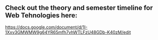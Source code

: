 ## Check out the theory and semester timeline for Web Tehnologies here:

https://docs.google.com/document/d/1I-1Xxv3GMWMW9g64YR65mfh7vhWTLFzU48GDb-K40zM/edit
